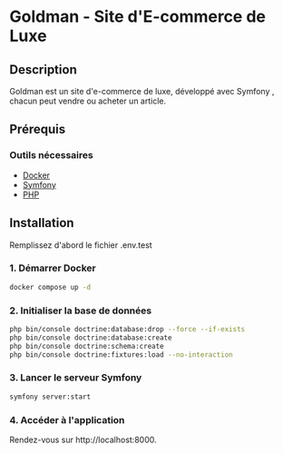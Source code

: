 # Goldman - Site d'E-commerce de Luxe

## Description
Goldman est un site d'e-commerce de luxe, développé avec Symfony , chacun peut vendre ou acheter un article.

## Prérequis

### Outils nécessaires
- [Docker](https://www.docker.com/)
- [Symfony](https://symfony.com/)
- [PHP](https://www.php.net/)

## Installation

Remplissez d'abord le fichier .env.test

### 1. Démarrer Docker
```sh
docker compose up -d
```

### 2. Initialiser la base de données
```sh
php bin/console doctrine:database:drop --force --if-exists
php bin/console doctrine:database:create
php bin/console doctrine:schema:create
php bin/console doctrine:fixtures:load --no-interaction
```

### 3. Lancer le serveur Symfony
```sh
symfony server:start
```

### 4. Accéder à l'application

Rendez-vous sur http://localhost:8000.
